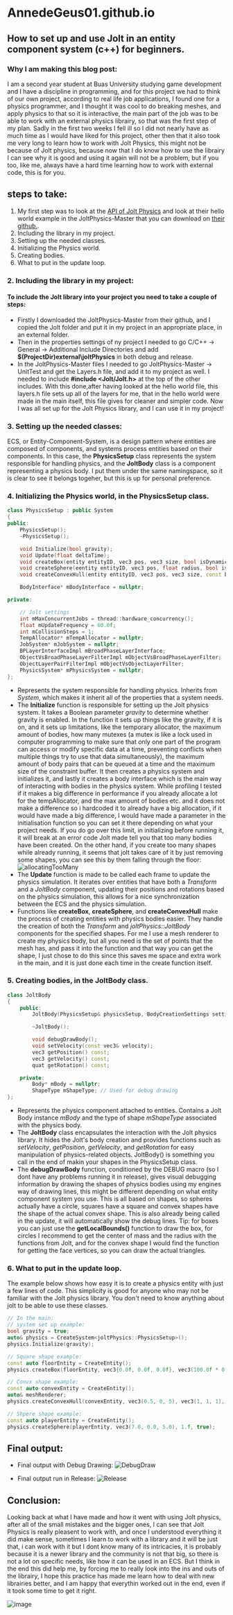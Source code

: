 # AnnedeGeus01.github.io

## How to set up and use Jolt in an entity component system (c++) for beginners.

###  Why I am making this blog post:
I am a second year student at Buas University studying game development and I have a discipline in programming, and for this project we had to think of our own project, according to real life job applications, I found one for a physics programmer, and I thought it was cool to do breaking meshes, and apply physics to that so it is interactive, the main part of the job was to be able to work with an external physics librairy, so that was the first step of my plan. Sadly in the first two weeks I fell ill so I did not nearly have as much time as I would have liked for this project, other then that it also took me very long to learn how to work with Jolt Physics, this might not be because of Jolt physics, because now that I do know how to use the librairy I can see why it is good and using it again will not be a problem, but if you too, like me, always have a hard time learning how to work with external code, this is for you.

## steps to take:
1. My first step was to look at the [API of Jolt Physics](https://jrouwe.github.io/JoltPhysics/) and look at their hello world example in the JoltPhysics-Master that you can download on [their github.](https://www.google.com). 
2. Including the library in my project.
3. Setting up the needed classes.
4. Initializing the Physics world.
5. Creating bodies.
6. What to put in the update loop.

### 2. Including the library in my project:
#### To include the Jolt library into your project you need to take a couple of steps:
- Firstly I downloaded the JoltPhysics-Master from their github, and I copied the Jolt folder and put it in my project in an appropriate place, in an external folder.
- Then in the properties settings of ny project I needed to go C/C++ -> General -> Additional Include Directories and add **$(ProjectDir)external\joltPhysics** in both debug and release.
- In the JoltPhysics-Master files I needed to go JoltPhysics-Master -> UnitTest and get the Layers.h file, and add it to my project as well. I needed to include **#include <Jolt/Jolt.h>** at the top of the other includes. With this done,after having looked at the hello world file, this layers.h file sets up all of the layers for me, that in the hello world were made in the main itself, this file gives for cleaner and simpler code.
Now I was all set up for the Jolt Physics library, and I can use it in my project!

### 3. Setting up the needed classes:
ECS, or Entity-Component-System, is a design pattern where entities are composed of components, and systems process entities based on their components. In this case, the **PhysicsSetup** class represents the system responsible for handling physics, and the **JoltBody** class is a component representing a physics body. I put them under the same namingspace, so it is clear to see it belongs togeher, but this is up for personal preference.

### 4. Initializing the Physics world, in the PhysicsSetup class.
```c++
class PhysicsSetup : public System
{
public:
    PhysicsSetup();
    ~PhysicsSetup();

    void Initialize(bool gravity);
    void Update(float deltaTime);
    void createBox(entity entityID, vec3 pos, vec3 size, bool isDynamic);
    void createSphere(eentity entityID, vec3 pos, float radius, bool isDynamic);
    void createConvexHull(entity entityID, vec3 pos, vec3 size, const bee::MeshRenderer& meshRenderer, bool isDynamic);

    BodyInterface* mBodyInterface = nullptr;                           // The physics system that simulates the world

private:

    // Jolt settings
    int mMaxConcurrentJobs = thread::hardware_concurrency();           // How many jobs to run in parallel
    float mUpdateFrequency = 60.0f;                                    // Physics update frequency
    int mCollisionSteps = 1;                                           // How many collision detection steps per physics update
    TempAllocator* mTempAllocator = nullptr;                           // Allocator for temporary allocations
    JobSystem* mJobSystem = nullptr;                                   // The job system that runs physics jobs
    BPLayerInterfaceImpl mBroadPhaseLayerInterface;                    // The broadphase layer interface that maps object layers to broadphase layers
    ObjectVsBroadPhaseLayerFilterImpl mObjectVsBroadPhaseLayerFilter;  // Class that filters object vs broadphase layers
    ObjectLayerPairFilterImpl mObjectVsObjectLayerFilter;              // Class that filters object vs object layers
    PhysicsSystem* mPhysicsSystem = nullptr;                           // The physics system that simulates the world
};
```
- Represents the system responsible for handling physics. Inherits from *System*, which makes it inherit all of the properties that a system needs.
- The **Initialize** function is responsible for setting up the Jolt physics system. It takes a Boolean parameter *gravity* to determine whether gravity is enabled. In the function it sets up things like the gravity, if it is on, and it sets up limitations, like the temporary allocator, the maximum amount of bodies, how many mutexes (a mutex is like a lock used in computer programming to make sure that only one part of the program can access or modify specific data at a time, preventing conflicts when multiple things try to use that data simultaneously), the maximum amount of body pairs that can be queued at a time and the maximum size of the constraint buffer. It then creates a physics system and initializes it, and lastly it creates a body interface which is the main way of interacting with bodies in the physics system. While profiling I tested if it makes a big difference in performance if you already allocate a lot for the tempAllocator, and the max amount of bodies etc. and it does not make a difference so i hardcoded it to already have a big allocation, if it would have made a big difference, I would have made a parameter in the initialisation function so you can set it there depending on what your project needs. If you do go over this limit, in initializing before running it, it will break at an error code Jolt made tell you that too many bodies have been created. On the other hand, if you create too many shapes while already running, it seems that jolt takes care of it by just removing some shapes, you can see this by them falling through the floor:
![allocatingTooMany](https://github.com/AnnedeGeus01/AnnedeGeus01.github.io/assets/144111374/9e945638-527b-4f4b-8009-7f35e1aec124)
- The **Update** function is made to be called each frame to update the physics simulation. It iterates over entities that have both a *Transform* and a *JoltBody* component, updating their positions and rotations based on the physics simulation, this allows for a nice synchronization between the ECS and the physics simulation.
- Functions like **createBox**, **createSphere**, and **createConvexHull** make the process of creating entities with physics bodies easier. They handle the creation of both the *Transform* and *joltPhysics::JoltBody* components for the specified shapes. For me I use a mesh renderer to create my physics body, but all you need is the set of points that the mesh has, and pass it into the function and that way you can get the shape, I just chose to do this since this saves me space and extra work in the main, and it is just done each time in the create function itself.

### 5. Creating bodies, in the JoltBody class.
```c++
class JoltBody
{
    public:
        JoltBody(PhysicsSetup& physicsSetup, BodyCreationSettings settings, ShapeType shapeType);

        ~JoltBody();

        void debugDrawBody();
        void setVelocity(const vec3& velocity);
        vec3 getPosition() const;
        vec3 getVelocity() const;
        quat getRotation() const;

    private:
        Body* mBody = nullptr;
        ShapeType mShapeType; // Used for debug drawing
};
```
- Represents the physics component attached to entities. Contains a Jolt Body instance *mBody* and the type of shape *mShapeType* associated with the physics body.
- The **JoltBody** class encapsulates the interaction with the Jolt physics library. It hides the Jolt's body creation and provides functions such as *setVelocity*, *getPosition*, *getVelocity*, and *getRotation* for easy manipulation of physics-related objects. JoltBody() is something you call in the end of makin your shapes in the PhysicsSetup class.
- The **debugDrawBody** function, conditioned by the DEBUG macro (so I dont have any problems running it in release), gives visual debugging information by drawing the shapes of physics bodies using my engines way of drawing lines, this might be different depending on what entity component system you use. This is all based on shapes, so spheres actually have a circle, squares have a square and convex shapes have the shape of the actual convex shape. This is also already being called in the update, it will automatically show the debug lines. Tip: for boxes you can just use the **getLocalBounds()** function to draw the box, for circles I recommend to get the center of mass and the radius with the functions from Jolt, and for the convex shape I would find the function for getting the face vertices, so you can draw the actual triangles.

### 6. What to put in the update loop.
The example below shows how easy it is to create a physics entity with just a few lines of code. This simplicity is good for anyone who may not be familiar with the Jolt physics library. You don't need to know anything about jolt to be able to use these classes. 

```c++
// In the main:
// system set up example:
bool gravity = true;
auto& physics = CreateSystem<joltPhysics::PhysicsSetup>();
physics.Initialize(gravity);

// Square shape example:
const auto floorEntity = CreateEntity();
physics.createBox(floorEntity, vec3{0.0f, 0.0f, 0.0f}, vec3(100.0f * 0.5f, 100.0f * 0.5f, 1.f), false);

// Convx shape example:
const auto convexEntity = CreateEntity();
auto& meshRenderer;
physics.createConvexHull(convexEntity, vec3(0.5, 0, 5), vec3(1, 1, 1), meshRenderer, true);

// Shpere shape example:
const auto playerEntity = CreateEntity();
physics.createSphere(playerEntity, vec3(7.0, 0.0, 5.0), 1.f, true);
```

## Final output:
- Final output with Debug Drawing:
![DebugDraw](https://github.com/AnnedeGeus01/AnnedeGeus01.github.io/assets/144111374/311e22cb-c6ca-42ff-87ff-cedf720a973f)

- Final output run in Release:
![Release](https://github.com/AnnedeGeus01/AnnedeGeus01.github.io/assets/144111374/464b5631-81a1-4a07-823f-36af10f2a09c)

## Conclusion:
Looking back at what I have made and how it went with using Jolt physics, after all of the small mistakes and the bigger ones, I can see that Jolt Physics is really pleasent to work with, and once I understood everything it did make sense, sometimes I learn to work with a library and it will be just that, i can work with it but I dont know many of its intricacies, it is probably because it is a newer library and the community is not that big, so there is not a lot on specific needs, like how it can be used in an ECS. But I think in the end this did help me, by forcing me to really look into the ins and outs of the librairy, I hope this practice has made me learn how to deal with new librairies better, and I am happy that everythin worked out in the end, even if it took some time to get it right.

![image](https://github.com/AnnedeGeus01/AnnedeGeus01.github.io/assets/144111374/34e2f9bb-eb1d-40d0-84bb-2bf0b4742d57)

